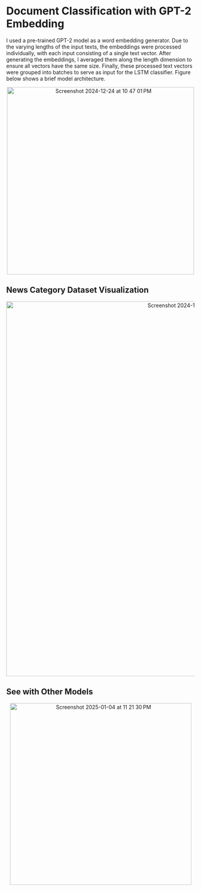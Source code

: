 # Document Classification with GPT-2 Embedding

I used a pre-trained GPT-2 model as a word embedding generator. 
Due to the varying lengths of the input texts, the embeddings were processed individually, with each input consisting of a single text vector. 
After generating the embeddings, I averaged them along the length dimension to ensure all vectors have the same size. 
Finally, these processed text vectors were grouped into batches to serve as input for the LSTM classifier.
Figure below shows a brief model architecture.

<p align="center">
<img width="500" alt="Screenshot 2024-12-24 at 10 47 01 PM" src="https://github.com/user-attachments/assets/393f1548-c469-428d-944c-f0ecd065f2f9" />
</p>

## News Category Dataset Visualization

<p align="center">
<img width="1000" alt="Screenshot 2024-12-24 at 10 43 08 PM" src="https://github.com/user-attachments/assets/bcfede8e-40f2-480f-bbff-c06500eefa1c" />
</p>

## See with Other Models
<p align="center">
<img width="485" alt="Screenshot 2025-01-04 at 11 21 30 PM" src="https://github.com/user-attachments/assets/c28f2e45-45a7-4c24-847a-6b817737f331" />
</p>